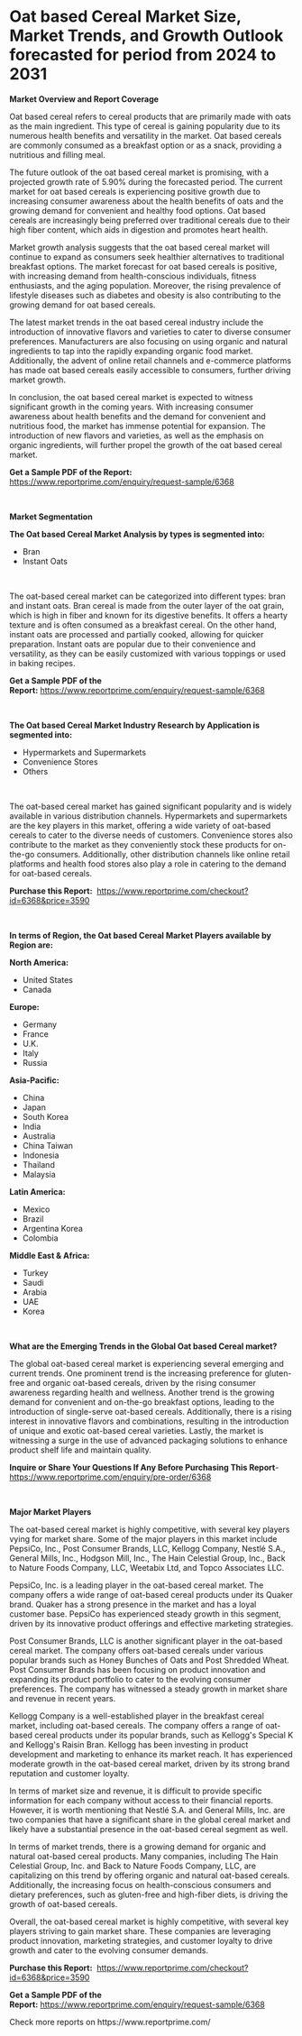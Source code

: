 <p><h1>Oat based Cereal Market Size, Market Trends, and Growth Outlook forecasted for period from 2024 to 2031</h1></p><p><strong>Market Overview and Report Coverage</strong></p>
<p><p>Oat based cereal refers to cereal products that are primarily made with oats as the main ingredient. This type of cereal is gaining popularity due to its numerous health benefits and versatility in the market. Oat based cereals are commonly consumed as a breakfast option or as a snack, providing a nutritious and filling meal.</p><p>The future outlook of the oat based cereal market is promising, with a projected growth rate of 5.90% during the forecasted period. The current market for oat based cereals is experiencing positive growth due to increasing consumer awareness about the health benefits of oats and the growing demand for convenient and healthy food options. Oat based cereals are increasingly being preferred over traditional cereals due to their high fiber content, which aids in digestion and promotes heart health.</p><p>Market growth analysis suggests that the oat based cereal market will continue to expand as consumers seek healthier alternatives to traditional breakfast options. The market forecast for oat based cereals is positive, with increasing demand from health-conscious individuals, fitness enthusiasts, and the aging population. Moreover, the rising prevalence of lifestyle diseases such as diabetes and obesity is also contributing to the growing demand for oat based cereals.</p><p>The latest market trends in the oat based cereal industry include the introduction of innovative flavors and varieties to cater to diverse consumer preferences. Manufacturers are also focusing on using organic and natural ingredients to tap into the rapidly expanding organic food market. Additionally, the advent of online retail channels and e-commerce platforms has made oat based cereals easily accessible to consumers, further driving market growth.</p><p>In conclusion, the oat based cereal market is expected to witness significant growth in the coming years. With increasing consumer awareness about health benefits and the demand for convenient and nutritious food, the market has immense potential for expansion. The introduction of new flavors and varieties, as well as the emphasis on organic ingredients, will further propel the growth of the oat based cereal market.</p></p>
<p><strong>Get a Sample PDF of the Report:</strong> <a href="https://www.reportprime.com/enquiry/request-sample/6368">https://www.reportprime.com/enquiry/request-sample/6368</a></p>
<p>&nbsp;</p>
<p><strong>Market Segmentation</strong></p>
<p><strong>The Oat based Cereal Market Analysis by types is segmented into:</strong></p>
<p><ul><li>Bran</li><li>Instant Oats</li></ul></p>
<p>&nbsp;</p>
<p><p>The oat-based cereal market can be categorized into different types: bran and instant oats. Bran cereal is made from the outer layer of the oat grain, which is high in fiber and known for its digestive benefits. It offers a hearty texture and is often consumed as a breakfast cereal. On the other hand, instant oats are processed and partially cooked, allowing for quicker preparation. Instant oats are popular due to their convenience and versatility, as they can be easily customized with various toppings or used in baking recipes.</p></p>
<p><strong>Get a Sample PDF of the Report:</strong>&nbsp;<a href="https://www.reportprime.com/enquiry/request-sample/6368">https://www.reportprime.com/enquiry/request-sample/6368</a></p>
<p>&nbsp;</p>
<p><strong>The Oat based Cereal Market Industry Research by Application is segmented into:</strong></p>
<p><ul><li>Hypermarkets and Supermarkets</li><li>Convenience Stores</li><li>Others</li></ul></p>
<p>&nbsp;</p>
<p><p>The oat-based cereal market has gained significant popularity and is widely available in various distribution channels. Hypermarkets and supermarkets are the key players in this market, offering a wide variety of oat-based cereals to cater to the diverse needs of customers. Convenience stores also contribute to the market as they conveniently stock these products for on-the-go consumers. Additionally, other distribution channels like online retail platforms and health food stores also play a role in catering to the demand for oat-based cereals.</p></p>
<p><strong>Purchase this Report:</strong>&nbsp; <a href="https://www.reportprime.com/checkout?id=6368&price=3590">https://www.reportprime.com/checkout?id=6368&price=3590</a></p>
<p>&nbsp;</p>
<p><strong>In terms of Region, the Oat based Cereal Market Players available by Region are:</strong></p>
<p>
    <p> <strong> North America: </strong>
        <ul>
            <li>United States</li>
            <li>Canada</li>
        </ul>
        </p> 
    <p> <strong> Europe: </strong>
        <ul>
            <li>Germany</li>
            <li>France</li>
            <li>U.K.</li>
            <li>Italy</li>
            <li>Russia</li>
        </ul>
        </p> 
    <p> <strong> Asia-Pacific: </strong>
        <ul>
            <li>China</li>
            <li>Japan</li>
            <li>South Korea</li>
            <li>India</li>
            <li>Australia</li>
            <li>China Taiwan</li>
            <li>Indonesia</li>
            <li>Thailand</li>
            <li>Malaysia</li>
        </ul>
        </p> 
    <p> <strong> Latin America: </strong>
        <ul>
            <li>Mexico</li>
            <li>Brazil</li>
            <li>Argentina Korea</li>
            <li>Colombia</li>
        </ul>
        </p> 
    <p> <strong> Middle East & Africa: </strong>
        <ul>
            <li>Turkey</li>
            <li>Saudi</li>
            <li>Arabia</li>
            <li>UAE</li>
            <li>Korea</li>
        </ul>
    </p>
    </p>
<p>&nbsp;</p>
<p><strong>What are the Emerging Trends in the Global Oat based Cereal market?</strong></p>
<p><p>The global oat-based cereal market is experiencing several emerging and current trends. One prominent trend is the increasing preference for gluten-free and organic oat-based cereals, driven by the rising consumer awareness regarding health and wellness. Another trend is the growing demand for convenient and on-the-go breakfast options, leading to the introduction of single-serve oat-based cereals. Additionally, there is a rising interest in innovative flavors and combinations, resulting in the introduction of unique and exotic oat-based cereal varieties. Lastly, the market is witnessing a surge in the use of advanced packaging solutions to enhance product shelf life and maintain quality.</p></p>
<p><strong>Inquire or Share Your Questions If Any Before Purchasing This Report</strong>- <a href="https://www.reportprime.com/enquiry/pre-order/6368">https://www.reportprime.com/enquiry/pre-order/6368</a></p>
<p>&nbsp;</p>
<p><strong>Major Market Players</strong></p>
<p><p>The oat-based cereal market is highly competitive, with several key players vying for market share. Some of the major players in this market include PepsiCo, Inc., Post Consumer Brands, LLC, Kellogg Company, Nestlé S.A., General Mills, Inc., Hodgson Mill, Inc., The Hain Celestial Group, Inc., Back to Nature Foods Company, LLC, Weetabix Ltd, and Topco Associates LLC.</p><p>PepsiCo, Inc. is a leading player in the oat-based cereal market. The company offers a wide range of oat-based cereal products under its Quaker brand. Quaker has a strong presence in the market and has a loyal customer base. PepsiCo has experienced steady growth in this segment, driven by its innovative product offerings and effective marketing strategies.</p><p>Post Consumer Brands, LLC is another significant player in the oat-based cereal market. The company offers oat-based cereals under various popular brands such as Honey Bunches of Oats and Post Shredded Wheat. Post Consumer Brands has been focusing on product innovation and expanding its product portfolio to cater to the evolving consumer preferences. The company has witnessed a steady growth in market share and revenue in recent years.</p><p>Kellogg Company is a well-established player in the breakfast cereal market, including oat-based cereals. The company offers a range of oat-based cereal products under its popular brands, such as Kellogg's Special K and Kellogg's Raisin Bran. Kellogg has been investing in product development and marketing to enhance its market reach. It has experienced moderate growth in the oat-based cereal market, driven by its strong brand reputation and customer loyalty.</p><p>In terms of market size and revenue, it is difficult to provide specific information for each company without access to their financial reports. However, it is worth mentioning that Nestlé S.A. and General Mills, Inc. are two companies that have a significant share in the global cereal market and likely have a substantial presence in the oat-based cereal segment as well.</p><p>In terms of market trends, there is a growing demand for organic and natural oat-based cereal products. Many companies, including The Hain Celestial Group, Inc. and Back to Nature Foods Company, LLC, are capitalizing on this trend by offering organic and natural oat-based cereals. Additionally, the increasing focus on health-conscious consumers and dietary preferences, such as gluten-free and high-fiber diets, is driving the growth of oat-based cereals.</p><p>Overall, the oat-based cereal market is highly competitive, with several key players striving to gain market share. These companies are leveraging product innovation, marketing strategies, and customer loyalty to drive growth and cater to the evolving consumer demands.</p></p>
<p><strong>Purchase this Report:</strong>&nbsp;&nbsp;<a href="https://www.reportprime.com/checkout?id=6368&price=3590">https://www.reportprime.com/checkout?id=6368&price=3590</a></p>
<p></p>
<p><strong>Get a Sample PDF of the Report:</strong>&nbsp;<a href="https://www.reportprime.com/enquiry/request-sample/6368">https://www.reportprime.com/enquiry/request-sample/6368</a></p>
<p>Check more reports on https://www.reportprime.com/</p>